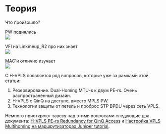 # Теория

Что произошло?

PW поднялись  
![](https://habrastorage.org/files/705/5d9/cb1/7055d9cb11674bda9755c1b166ff2587.PNG)

VFI на Linkmeup\_R2 про них знает  
![](https://habrastorage.org/files/342/93e/5d2/34293e5d2ec845c88e4d49d851445cd5.PNG)

MAC'и отлично изучает  
![](https://habrastorage.org/files/c80/a92/18f/c80a9218f10e44cd9cfec17927af7dd4.PNG)

С H-VPLS появляется ряд вопросов, которые уже за рамками этой статьи:

1. Резервирование. Dual-Homing MTU-s к двум PE-rs. Очень распространённый дизайн.
2. H-VPLS с QinQ на доступе, вместо MPLS PW.
3. Технологии защиты от петель и проброс STP BPDU через сеть VPLS.

Немного приоткроют завесу над этими вопросами следующие два документа: [H-VPLS PE-rs Redundancy for QinQ Access](http://www.cisco.com/c/en/us/td/docs/ios-xml/ios/mp_l2_vpns/configuration/xe-3s/mp-l2-vpns-xe-3s-book/mp-hvpls-npe-red.html#GUID-C86810AD-41AD-4A74-ABD0-1B962495103F) и [Настройка VPLS Multihoming на маршрутизаторах Juniper tutorial](https://habrahabr.ru/post/259645/).
